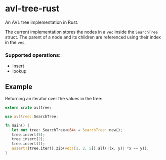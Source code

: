 # avl-tree-rust
An AVL tree implementation in Rust.

The current implementation stores the nodes in a `vec` inside the
`SearchTree` struct. The parent of a node and its children are referenced
using their index in the `vec`.

### Supported operations:
* insert
* lookup

## Example
Returning an iterator over the values in the tree:

 ```rust
extern crate avltree;

use avltree::SearchTree;

fn main() {
    let mut tree: SearchTree<u64> = SearchTree::new();
    tree.insert(5);
    tree.insert(2);
    tree.insert(1);
    assert!(tree.iter().zip(vec![1, 2, 5]).all(|(x, y)| *x == y));
}
```
